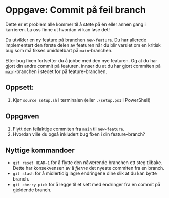 # Oppgave: Commit på feil branch

Dette er et problem alle kommer til å støte på én eller annen gang i karrieren. La oss finne ut hvordan vi kan løse det!

Du utvikler en ny feature på branchen `new-feature`. Du har allerede implementert den første delen av featuren når du blir varslet om en kritisk bug som må fikses umiddelbart på `main`-branchen.

Etter bug fixen fortsetter du å jobbe med den nye featuren. Og at du har gjort din andre commit på featuren, innser du at du har gjort commiten på `main`-branchen i stedet for på feature-branchen.

## Oppsett:

1. Kjør `source setup.sh` i terminalen (eller `.\setup.ps1` i PowerShell)

## Oppgaven

1. Flytt den feilaktige commiten fra `main` til `new-feature`.
2. Hvordan ville du også inkludert bug fixen i din feature-branch?

## Nyttige kommandoer

* `git reset HEAD~1` for å flytte den nåværende branchen ett steg tilbake. Dette har konsekvensen av å _fjerne_ det nyeste commiten fra en branch.
* `git stash` for å midlertidig lagre endringene dine slik at du kan bytte branch.
* `git cherry-pick` for å legge til et sett med endringer fra en commit på gjeldende branch.
